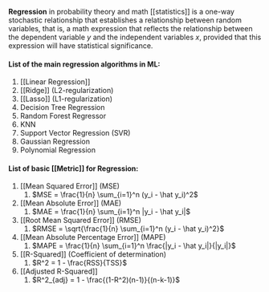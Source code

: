 **Regression** in probability theory and math [[statistics]] is a one-way stochastic relationship that establishes a relationship between random variables, that is, a math expression that reflects the relationship between the dependent variable $y$ and the independent variables $x$, provided that this expression will have statistical significance.

#### List of the main regression algorithms in ML:

1. [[Linear Regression]]
2. [[Ridge]] (L2-regularization)
3. [[Lasso]] (L1-regularization)
4. Decision Tree Regression
5. Random Forest Regressor
6. KNN
7. Support Vector Regression (SVR)
8. Gaussian Regression
9. Polynomial Regression


#### List of basic [[Metric]] for Regression:

1. [[Mean Squared Error]] (MSE)
	1. $MSE = \frac{1}{n} \sum_{i=1}^n (y_i - \hat y_i)^2$
2.  [[Mean Absolute Error]] (MAE)
	1. $MAE = \frac{1}{n} \sum_{i=1}^n |y_i - \hat y_i|$
3. [[Root Mean Squared Error]] (RMSE)
	1. $RMSE = \sqrt{\frac{1}{n} \sum_{i=1}^n (y_i - \hat y_i)^2}$
4. [[Mean Absolute Percentage Error]] (MAPE)
	1. $MAPE = \frac{1}{n} \sum_{i=1}^n \frac{|y_i - \hat y_i|}{|y_i|}$
5. [[R-Squared]] (Coefficient of determination)
	1. $R^2 = 1 - \frac{RSS}{TSS}$
6. [[Adjusted R-Squared]]
	1. $R^2_{adj} = 1 - \frac{(1-R^2)(n-1)}{(n-k-1)}$